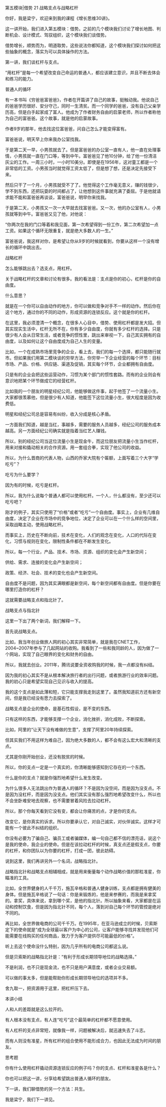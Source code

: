 第五模块|借势  21 战略支点与战略杠杆


你好，我是梁宁，欢迎来到我的课程《增长思维30讲》。

这一讲开始，我们进入第五模块：借势。之前的几个模块我们讨论了增长地图、判断机会、设计模式、驾驭组织，这个模块我们谈借势。

借势增长，顺势而为，明道取势，这些说法你都知道，这个模块我们探讨如何把这些抽象的概念，落实为可以具体操作的方法。

第一讲，我们谈杠杆与支点。

“用杠杆”是每一个希望改变自己命运的普通人，都应该建立意识，并且不断去体会和练习的能力。

普通人的循环

有一本书叫《穷爸爸富爸爸》，作者在开篇讲了自己的故事，挺触动我。他说自己的爸爸学历很好、安分守己，同时一生清贫。而一个同学的爸爸，没有自己父亲学历高，但是白手起家成了富人。他成为了作者财务自由的启蒙老师，所以作者称他为自己的富爸爸。这个故事，就是他的启蒙故事。

作者9岁的那年，他去找这位富爸爸，问自己怎么才能变得富有。

富爸爸说，明天早上你来我办公室找我。

于是第二天一早，小男孩就去了。但是富爸爸的办公室一直有人，他一直在处理事情，小男孩就一直在门口等，等到中午。富爸爸见了他10分钟，给了他一份清洁灰尘的工作。一周三小时，一小时10美分。即使是在1956年，这对童工都是一个非常低的工资。小男孩当时就觉得工资太低了，但是想了想，还是决定先接受下来。

然后只干了一个月，小男孩就受不了了。他觉得这个工作毫无意义，赚的钱很少，学不到东西，还把玩耍的时间都占了，让他想到这件事就充满了委屈。于是他就请求能不能和富爸爸再谈谈，富爸爸说，明早你来找我。

于是第二天，小男孩又一次一大早就去找富爸爸。又一次，他的办公室有人，小男孩就等到中午。富爸爸又见了他，对他说：

“你两次在我的门口等着和我见面，第一次希望得到一份工作，第二次希望加一点工资。如果这个循环无限重复，就是绝大多数人的一生。”

富爸爸说，我这样对你，是希望让你从9岁的时候就看到，你要从这样一个没有增长的循环中跳出去。

战略杠杆

怎么能够跳出去？选支点，用杠杆。

关于战略杠杆的文章和讨论有很多。我的看法是：支点是你的初心，杠杆是你的自由度。

什么意思？

就是在一个你可以自由动作的地方，你可以做和竞争对手不一样的动作。然后你在这个地方，通过你的不同的动作，形成资源的连锁反应。这个就是你的杠杆。

在这里，我必须澄清一个概念，在很多人心目中，借势、使用杠杆都是发大招。但其实现实生活中，杠杆无所不在，你有多少自由度，你就有多少杠杆的选择。只是很少有人会从日常生活，或者竞争的惯性里，跳出来审视一下，自己其实拥有的自由度，以及如何让这个自由度成为自己人生的变量。

比如，一个在成熟市场里竞争的企业，看上去，我们的每一个选择，都只能随行就市。但如果我们用第二模块谈的穷举方法，你穷举一下企业经营的每个环节：目标市场、产品、价格、供应链、渠道及促销，其实每个环节，企业都拥有自由度。

只是有的企业会把这些运营动作，习惯为某个部门的惯性套路。而有的企业则会有意识地把某个环节做成它的经营杠杆。

比如我的一个朋友的明星经纪公司，他能够做这件事，起于他签了一个流量小生。大家都很羡慕他，但是很少有人知道，他能签下这位流量小生，很大程度是因为收费低。

明星和经纪公司总是容易有纠纷，收入分成是核心矛盾。

一方面我们知道，越是当红，事越多，需要的服务人员越多，经纪公司的服务成本越高。另一方面经纪公司确实就是指着当红艺人赚钱。

所以，别的经纪公司当这位流量小生是现金牛，而这位朋友把流量小生当作杠杆，用来对接和撬动相关的合作资源。用一套组合拳，实现了他公司的收益。

所以，为什么晋商的代表人物，山西的乔家大院有个匾额，上面写着三个大字“学吃亏”？

吃亏为什么要学？

因为有的时候，吃亏是杠杆。

所以，我为什么说每个普通人都可以使用杠杆。一个人，什么都没有，至少还可以吃亏吧？

刚才的例子，其实只使用了“价格”或者“吃亏”一个自由度。事实上，企业有几维自由度，决定了企业在市场中的竞争地位，决定了企业可以在一个什么样的空间里，采取战略主动，使用战略杠杆。

而事实上，历史在不断向前，技术在变化，人们的观念在变化，人口的代际在变化，习惯与规则在变化，限制性条件都在不断发生变化。

所以，每一个行业，产品、技术、市场、资源、组织的变化会产生新空间；

供给、需求、连接的变化会产生新空间；

政策、经济、社会、技术的变化也会产生新空间。

自由度不是问题，因为其实满眼都是新空间，每个新空间都有自由度。但是你要在哪里打造你的杠杆？

这就需要战略支点和指北针了。

战略支点与指北针

这里一下出了两个新词，我们解释一下。

首先说战略支点。

比如，我当年创业做旅人网的初心其实非常简单，就是我在CNET工作，2004~2007年参与了几起网站的收购。我看到了一些和我同龄的人，因为做了一个网站，实现了自己眼界的变化和财务的自由。

所以，我就去创业。2011年，腾讯说要全资收购我的时候，我一点都没有纠结。

因为我的初心其实不是从根本解决旅行者的出行问题，或者旅游行业的效率问题。我的初心只是希望实现自己见识与收入的提高。

我的这个支点是如此薄和短，它只能支撑我走到这里了。虽然我知道前方还有新空间，但是我已经没有愿力去探索了。

战略支点是企业的使命，是基石性假设，是不变的东西。

只有这样的东西，才能够支撑一个企业，消化挫折，消化成败，不断探索。

比如，阿里的“让天下没有难做的生意”，支撑了阿里20年持续探索。

但其实我们不用这样为难自己，因为绝大多数的人，都不会有这么宏大和清晰的支点。

尤其是你刚开始创业，还没有脱贫的时候。

所以，你的支点一定是一个真实的，你清晰能够感知到它存在的一个东西。

什么是你的支点？就是你强烈地希望什么发生改变。

为什么很多人无法跳出作为普通人的循环？不是因为没空间，而是因为没支点。不是因为没杠杆，而是因为没支点。他们其实没有那么强烈地希望改变什么，所以也不会坐卧难安地去观察，也不需要冒着风险去拉动杠杆。

所以，那个你每天看到它没有变，都会让你痛苦的点，才是你的支点。

改变它，是你真实的诉求。所以你要承认它，对自己诚实，对伙伴诚实。这样才可能有一个彼此不纠结的组织。

你没有必要为了骗自己、骗员工或者骗媒体，编一句自己都不信的漂亮话，说这个是我的使命，我企业的使命。但是在该拉动杠杆的时候，真支点还是假支点，你要的杠杆，和你团队以为你要的杠杆，打成一团，彼此妨碍。

说到这里，我们再讲另外一个名词，战略指北针。

战略指北针和战略支点相辅相成，就是用来衡量每个动作战略价值的那粒准星，你瞄准的工具。

比如，全世界健身的人千千万，施瓦辛格和普通人健身训练，支点都是拥有健美的身体。但是施瓦辛格说了一句话：你是来锻炼的，他是来参赛的，而我是来拿奖的。拿奖，具体来说，拿到哪个奖，是他的指北针。所以抽象来看，大家都是在运动和控制饮食，但是因为指北针不同，每个人，落到对自己每个环节的管控是绝对不同的。

再比如，全世界做电商的公司千千万。在1995年，在亚马逊成立的时候，贝索斯定下的使命就是“成为全球最以客户为中心的公司，让客户能够寻找并发现他们可能需要在线购买的任何商品，致力于为客户提供尽可能最低的价格”。

听上去这个使命没什么特别，因为几乎所有的电商公司都这么说。

但是贝索斯的战略指北针是：“有利于形成长期领导地位的战略选择。”

不是利润，也不只是现金流，也不只是用户满意度，或者企业交易额。

可以做的事太多，但是能帮助你形成长期领导地位的选项并不多。

舍九取一，把资源用于这里，把杠杆压下去。

本讲小结

人和人的差距就是这么拉开的。

有人根本没有支点，有人连“吃亏”这个最简单的杠杆都不愿意使用。

有人杠杆的支点非常短，就像我一样，问题被解决后，就迅速失去了斗志。

而有人则没有准星，所有杠杆的组合使用不能形成合力，也因此无法成为时间的朋友。

思考题

你有什么使用杠杆撬动资源连锁反应的例子吗？你的支点、杠杆和准星各是什么？

你也可以把这一讲，分享给希望跳出普通人循环的朋友。

下一讲，我们聊借势的另一个方法：共生。

我是梁宁，我们下一讲见。
